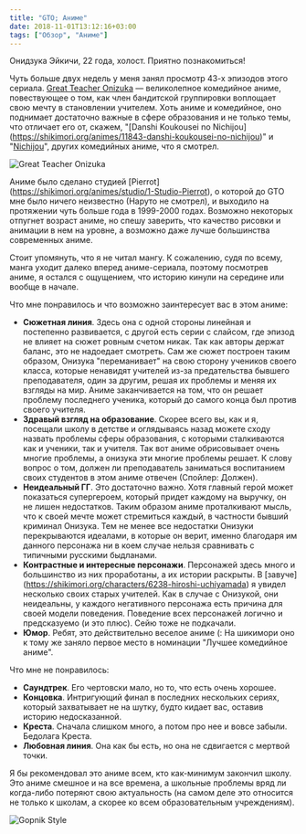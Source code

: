 ```yaml
---
title: "GTO; Аниме"
date: 2018-11-01T13:12:16+03:00
tags: ["Обзор", "Аниме"]
---
```


Онидзука Эйкичи, 22 года, холост. Приятно познакомиться!

Чуть больше двух недель у меня занял просмотр 43-х эпизодов этого сериала.
[Great Teacher Onizuka](https://shikimori.org/animes/245-great-teacher-onizuka)
— великолепное комедийное аниме, повествующее о том, как член бандитской
группировки воплощает свою мечту в становлении учителем. Хоть аниме и
комедийное, оно поднимает достаточно важные в сфере образования и не только
темы, что отличает его от, скажем, "[Danshi Koukousei no Nichijou]
(https://shikimori.org/animes/11843-danshi-koukousei-no-nichijou)" и
"[Nichijou](https://shikimori.org/animes/10165-nichijou)", других комедийных
аниме, что я смотрел.

![Great Teacher Onizuka](/img/gto/1.png)

Аниме было сделано студией [Pierrot]
(https://shikimori.org/animes/studio/1-Studio-Pierrot), о которой до GTO мне
было ничего неизвестно (Наруто не смотрел), и выходило на протяжении чуть больше
года в 1999-2000 годах. Возможно некоторых отпугнет возраст аниме, но спешу
заверить, что качество рисовки и анимации в нем на уровне, а возможно даже лучше
большинства современных аниме.

Стоит упомянуть, что я не читал мангу. К сожалению, судя по всему, манга уходит
далеко вперед аниме-сериала, поэтому посмотрев аниме, я остался с ощущением, что
историю кинули на середине или вообще в начале.

Что мне понравилось и что возможно заинтересует вас в этом аниме:

* **Сюжетная линия**. Здесь она с одной стороны линейная и постепенно развивается,
с другой есть серии с слайсом, где эпизод не влияет на сюжет ровным счетом никак.
Так как авторы держат баланс, это не надоедает смотреть. Сам же сюжет построен
таким образом, Онизука "переманивает" на свою сторону учеников своего класса,
которые ненавидят учителей из-за предательства бывшего преподавателя, один за
другим, решая их проблемы и меняя их взгляды на мир. Аниме заканчивается на том,
что он решает проблему последнего ученика, который до самого конца был против
своего учителя.
* **Здравый взгляд на образование**. Скорее всего вы, как и я, посещали школу
в детстве и оглядываясь назад можете сходу назвать проблемы сферы образования,
с которыми сталкиваются как и ученики, так и учителя. Так вот аниме обрисовывает
очень многие проблемы, а онизука эти многие проблемы решает. К слову вопрос о
том, должен ли преподаватель заниматься воспитанием своих студентов в этом аниме
отвечен (Спойлер: Должен).
* **Неидеальный ГГ**. Это достаточно важно. Хотя главный герой может показаться
супергероем, который придет каждому на выручку, он не лишен недостатков. Таким
образом аниме проталкивают мысль, что к своей мечте может стремиться каждый,
в частности бывший криминал Онизука. Тем не менее все недостатки Онизуки
перекрываются идеалами, в которые он верит, именно благодаря им данного
персонажа ни в коем случае нельзя сравнивать с типичными русскими быдланами.
* **Контрастные и интересные персонажи**. Персонажей здесь много и большинство
из них проработаны, а их истории раскрыты. В [завуче]
(https://shikimori.org/characters/6238-hiroshi-uchiyamada) я увидел несколько
своих старых учителей. Как в случае с Онизукой, они неидеальны, у каждого
негативного персонажа есть причина для своей модели поведения. Поведение
всех персонажей логично и предсказуемо (и это плюс). Сейю тоже не подкачали.
* **Юмор**. Ребят, это действительно веселое аниме (: На шикимори оно к тому
же заняло первое место в номинации "Лучшее комедийное аниме".

Что мне не понравилось:

* **Саундтрек**. Его чертовски мало, но то, что есть очень хорошее.
* **Концовка**. Интригующий финал в последних нескольких сериях, который
захватывает не на шутку, будто кидает вас, оставив историю недосказанной.
* **Креста**. Сначала слишком много, а потом про нее и вовсе забыли. Бедолага
Креста.
* **Любовная линия**. Она как бы есть, но она не сдвигается с мертвой точки.

Я бы рекомендовал это аниме всем, кто как-минимум закончил школу. Это аниме
смешное и на все времена, а школьные проблемы вряд ли когда-либо потеряют свою
актуальность (на самом деле это относится не только к школам, а скорее ко всем
образовательным учреждениям).

![Gopnik Style](/img/gto/2.png)
